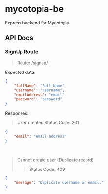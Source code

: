 # mycotopia-be
Express backend for Mycotopia


## API Docs

### SignUp Route
> Route: /signup/

Expected data:

```json
{
    "fullName": "Full Name",
    "username": "username",
    "emailAddress": "email",
    "password": "password"
}
```

Responses:

> User created
> Status Code: 201

```json
{
    "email": "email address"
}
```

<br>

> Cannot create user (Duplicate record)
> > Status Code: 409
```json
{ 
    "message": "Duplicate username or email." 
}
```